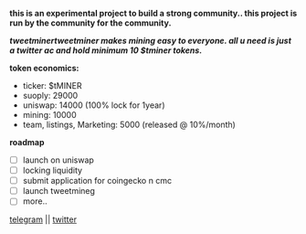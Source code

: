 

**this is an experimental project to build a strong community..
this project is run by the community for the community.**


***tweetminertweetminer makes mining easy to everyone.
all u need is just a twitter ac and hold minimum 10 $tminer tokens.***


**token economics:**

* ticker: $tMINER
* suoply: 29000
* uniswap: 14000 (100% lock for 1year)
* mining: 10000
* team, listings, Marketing: 5000 (released @ 10%/month)


**roadmap**
- [ ] launch on uniswap
- [ ] locking liquidity
- [ ] submit application for coingecko n cmc
- [ ] launch tweetmineg
- [ ] more..

[telegram](https://t.me/t_miner/) || 
[twitter](https://twitter.com/tminertoken/)

















